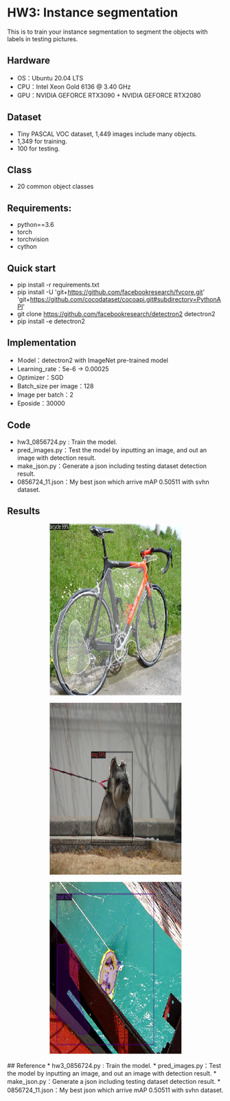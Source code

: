 # HW3: Instance segmentation
This is to train your instance segmentation to segment the objects with labels in testing pictures.
## Hardware
* OS：Ubuntu 20.04 LTS
* CPU：Intel Xeon Gold 6136 @ 3.40 GHz
* GPU：NVIDIA GEFORCE RTX3090 + NVIDIA GEFORCE RTX2080
## Dataset
* Tiny PASCAL VOC dataset, 1,449 images include many objects.
* 1,349 for training.
* 100 for testing.
## Class
* 20 common object classes
## Requirements:
* python==3.6
* torch 
* torchvision 
* cython
## Quick start
* pip install -r requirements.txt
* pip install -U 'git+https://github.com/facebookresearch/fvcore.git' 'git+https://github.com/cocodataset/cocoapi.git#subdirectory=PythonAPI'
* git clone https://github.com/facebookresearch/detectron2 detectron2
* pip install -e detectron2
## Implementation
* Ｍodel：detectron2 with ImageNet pre-trained model
* Learning_rate：5e-6 -> 0.00025
* Optimizer：SGD
* Batch_size per image：128
* Image per batch：2
* Eposide：30000
## Code
* hw3_0856724.py : Train the model.
* pred_images.py：Test the model by inputting an image, and out an image with detection result.
* make_json.py：Generate a json including testing dataset detection result.
* 0856724_11.json：My best json which arrive mAP 0.50511 with svhn dataset.
## Results
<p align="center">
  <img width="307" height="400" src="https://github.com/redway1225/VR-using-DL/blob/master/HW3/results/bike.png">
</p>
<p align="center">
  <img width="307" height="400" src="https://github.com/redway1225/VR-using-DL/blob/master/HW3/results/dogs.png">
</p>
<p align="center">
  <img width="307" height="400" src="https://github.com/redway1225/VR-using-DL/blob/master/HW3/results/boat.png">
</p>
## Reference
* hw3_0856724.py : Train the model.
* pred_images.py：Test the model by inputting an image, and out an image with detection result.
* make_json.py：Generate a json including testing dataset detection result.
* 0856724_11.json：My best json which arrive mAP 0.50511 with svhn dataset.

